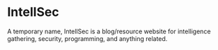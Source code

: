 # IntellSec 
A temporary name, IntellSec is a blog/resource website for intelligence gathering, security, programming, and anything related. 